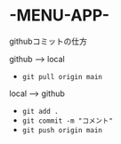 # -MENU-APP-

githubコミットの仕方

github --> local
- `git pull origin main`

local --> github
 - `git add .`
 - `git commit -m "コメント"`
 - `git push origin main`

